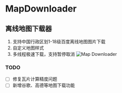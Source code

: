 # MapDownloader
## 离线地图下载器
1. 支持中国行政区划1-18级百度离线地图图片下载
2. 自定义地图样式
3. 多线程极速下载，支持暂停取消
![Map Downloader](https://github.com/flqzdzxx/MapDownloader/raw/master/img/dialog.png)

### TODO
*[ ] 修复瓦片计算精度问题
*[ ] 新增谷歌、高德等地图下载功能 